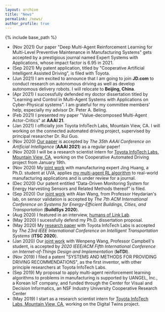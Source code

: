 ```yaml
---
layout: archive
title: "News"
permalink: /news/
author_profile: true
---
```


{% include base_path %}
* (Nov 2021) Our paper "Deep Multi-Agent Reinforcement Learning for Multi-Level Preventive Maintenance in Manufacturing Systems" gets accepted by a prestigious journal named Expert Systems with Applications, whose impact factor is 6.95 in 2021.
* (Sep 2021) My patent application, titled by "Cooperative Artificial Intelligent Assisted Driving", is filed with Toyota.
* (Jun 2021) I am excited to announce that I am going to join <b>JD.com</b> to conduct research on autonomous driving as well as develop autonomous delivery robots. I will relocate to <b>Beijing, China</b>.
* (Apr 2021) I successfully defended my doctor dissertation titled by "Learning and Control in Multi-Agent Systems with Applications on Cyber-Physical systems". I am grateful for my committee members' help, especially my advisor Dr. Peter A. Beling.
* (Feb 2021) I presented my paper "Value-decomposed Multi-Agent Actor-Critics" at <b>AAAI 21</b>.
* (Jan 2021) I officially join Toyota InfoTech Labs, Mountain View, CA. I will working on the connected automated driving project, supervised by principal researcher Dr. Rui Guo.
* (Nov 2020) [Our paper](https://hahayonghuming.github.io/JianyuSu.github.io/publications/VDAC) is accepted by <i>The 35th AAAI Conference on Artificial Intelligence</i> (<b>AAAI 2021</b>) as a regular paper! 
* (Nov 2020) I will be a research scientist intern for [Toyota InfoTech Labs, Mountain View, CA](https://www.linkedin.com/company/toyota-itc), working on the Cooperative Automated Driving project from January 19th.
* (Nov 2020) My [joint work](https://hahayonghuming.github.io/JianyuSu.github.io/publications/MAPM) with manufacturing expert Jing Huang, a Ph.D. student at UVA, applies [my multi-agent RL algorithm](https://hahayonghuming.github.io/JianyuSu.github.io/publications/VDAC) to real-world manufacturing applications and is under review for a journal.
* (Dec 2020) Our patent entitled “Data-Driven Monitoring System for Energy Harvesting Sensors and Related Methods thereof” is filed. 
* (Sep 2020) Our [joint work](https://hahayonghuming.github.io/JianyuSu.github.io/publications/SensorValid) with Alan Wang, from Professor Heydarian's lab, on sensor validation is accepted by <i>The 7th ACM International Conference on Systems for Energy-Efficient Buildings, Cities, and Transportation</i> (<b>BuildSys 2020</b>).
* (Aug 2020) I featured in an interview, [humans of Link Lab](https://engineering.virginia.edu/humans-link-lab-jianyu-su).
* (May 2020) I sucessfully defend my Ph.D. dissertation proposal.
* (May 2020) My [research paper](https://hahayonghuming.github.io/JianyuSu.github.io/publications/GCN) with Toyota InfoTech Labs is accepted by <i>The 23rd IEEE International Conference on Intelligent Transportation Systems</i> (<b>ITSC 2020</b>).
* (Jan 2020) Our [joint work](https://hahayonghuming.github.io/JianyuSu.github.io/publications/Standby) with Wenpeng Wang, Professor Campbell's student, is accepted by <i>2020 IEEE/ACM Fifth International Conference on Internet-of-Things Design and Implementation</i> (<b>IoTDI</b>).
* (Nov 2019) I filed a patent "SYSTEMS AND METHODS FOR PROVIDING DRIVING RECOMMENDATIONS", as the first inventor, with other principle researchers at Toyota InfoTech Labs.
* (Sep 2019) My proposal to apply multi-agent reinforcement learning algorithms to problems in manufacturing is supported by UANGEL, Inc., a Korean IoT company, and funded through the Center for Visual and Decision Informatics, an NSF Industry University Cooperative Research Center
* (May 2019) I start as a research scientist intern for [Toyota InfoTech Labs, Mountain View, CA](https://www.linkedin.com/company/toyota-itc), working on the Digital Twins project.
